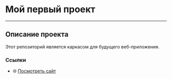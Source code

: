 # Мой первый проект

---

## Описание проекта

Этот репозиторий является каркасом для будущего веб-приложения.

### Ссылки

- 🌐 [Посмотреть сайт](https://trishin5252.github.io/my-awesome-project.2/)
